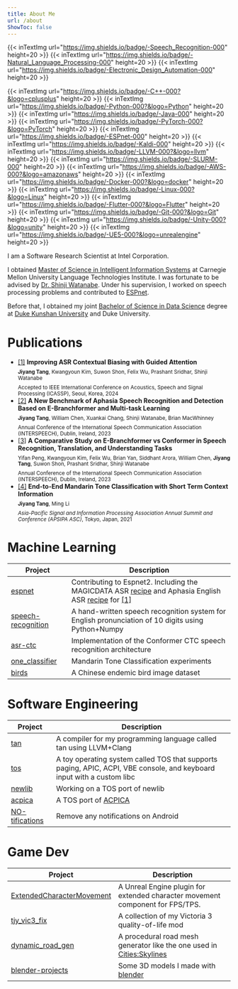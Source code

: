 ```yaml
---
title: About Me
url: /about
ShowToc: false
---
```


{{< inTextImg url="https://img.shields.io/badge/-Speech_Recognition-000" height=20 >}}
{{< inTextImg url="https://img.shields.io/badge/-Natural_Language_Processing-000" height=20 >}}
{{< inTextImg url="https://img.shields.io/badge/-Electronic_Design_Automation-000" height=20 >}}

{{< inTextImg url="https://img.shields.io/badge/-C++-000?&logo=cplusplus" height=20 >}}
{{< inTextImg url="https://img.shields.io/badge/-Python-000?&logo=Python" height=20 >}}
{{< inTextImg url="https://img.shields.io/badge/-Java-000" height=20 >}}
{{< inTextImg url="https://img.shields.io/badge/-PyTorch-000?&logo=PyTorch" height=20 >}}
{{< inTextImg url="https://img.shields.io/badge/-ESPnet-000" height=20 >}}
{{< inTextImg url="https://img.shields.io/badge/-Kaldi-000" height=20 >}}
{{< inTextImg url="https://img.shields.io/badge/-LLVM-000?&logo=llvm" height=20 >}}
{{< inTextImg url="https://img.shields.io/badge/-SLURM-000" height=20 >}}
{{< inTextImg url="https://img.shields.io/badge/-AWS-000?&logo=amazonaws" height=20 >}}
{{< inTextImg url="https://img.shields.io/badge/-Docker-000?&logo=docker" height=20 >}}
{{< inTextImg url="https://img.shields.io/badge/-Linux-000?&logo=Linux" height=20 >}}
{{< inTextImg url="https://img.shields.io/badge/-Flutter-000?&logo=Flutter" height=20 >}}
{{< inTextImg url="https://img.shields.io/badge/-Git-000?&logo=Git" height=20 >}}
{{< inTextImg url="https://img.shields.io/badge/-Unity-000?&logo=unity" height=20 >}}
{{< inTextImg url="https://img.shields.io/badge/-UE5-000?&logo=unrealengine" height=20 >}}

I am a Software Research Scientist at Intel Corporation.

I obtained [Master of Science in Intelligent Information Systems](https://miis.cs.cmu.edu/) at Carnegie Mellon
University Language Technologies Institute.
I was fortunate to be advised by [Dr. Shinji Watanabe](https://sites.google.com/view/shinjiwatanabe).
Under his supervision, I worked on speech processing problems and contributed
to [ESPnet](https://github.com/espnet/espnet).

Before that, I obtained my
joint [Bachelor of Science in Data Science](https://ugstudies.dukekunshan.edu.cn/majors/data-science/) degree
at [Duke Kunshan University](https://dukekunshan.edu.cn/en/about) and Duke University.

# Publications

- [[1]](https://arxiv.org/abs/2401.08835) **Improving ASR Contextual
  Biasing with Guided Attention**\
  <sub>**Jiyang Tang**, Kwangyoun Kim, Suwon Shon, Felix Wu, Prashant Sridhar, Shinji Watanabe</sub>\
  <sub>Accepted to IEEE International Conference on Acoustics, Speech and Signal Processing (ICASSP), Seoul, Korea,
  2024<sub>
- [[2]](https://www.isca-speech.org/archive/interspeech_2023/tang23b_interspeech.html) **A New Benchmark of Aphasia
  Speech Recognition and Detection Based on E-Branchformer and Multi-task Learning**\
  <sub>**Jiyang Tang**, William Chen, Xuankai Chang, Shinji Watanabe, Brian MacWhinney</sub>\
  <sub>Annual Conference of the International Speech Communication Association (INTERSPEECH), Dublin, Ireland, 2023<sub>
- [[3]](https://www.isca-speech.org/archive/interspeech_2023/peng23b_interspeech.html) **A Comparative Study on
  E-Branchformer vs Conformer in Speech Recognition,
  Translation, and Understanding Tasks**\
  <sub>Yifan Peng, Kwangyoun Kim, Felix Wu, Brian Yan, Siddhant Arora, William Chen, **Jiyang Tang**, Suwon Shon,
  Prashant Sridhar, Shinji Watanabe</sub>\
  <sub>Annual Conference of the International Speech Communication Association (INTERSPEECH), Dublin, Ireland, 2023<sub>
- [[4]](https://ieeexplore.ieee.org/document/9689521) **End-to-End Mandarin Tone Classification with Short Term Context
  Information**\
  <sub>**Jiyang Tang**, Ming Li</sub>\
  <sub>*Asia-Pacific Signal and Information Processing Association Annual Summit and Conference (APSIPA ASC)*, Tokyo,
  Japan, 2021<sub>

# Machine Learning

| Project                                                             | Description                                                                                                                                                                                                                                                   |
|---------------------------------------------------------------------|---------------------------------------------------------------------------------------------------------------------------------------------------------------------------------------------------------------------------------------------------------------|
| [espnet](https://github.com/tjysdsg/espnet)                         | Contributing to Espnet2. Including the MAGICDATA ASR [recipe](https://github.com/espnet/espnet/tree/master/egs2/magicdata/asr1) and Aphasia English ASR [recipe](https://github.com/espnet/espnet/tree/master/egs2/aphasiabank/asr1) for [[1]](#publications) |
| [speech-recognition](https://github.com/tjysdsg/speech-recognition) | A hand-written speech recognition system for English pronunciation of 10 digits using Python+Numpy                                                                                                                                                            |
| [asr-ctc](https://github.com/tjysdsg/asr-ctc)                       | Implementation of the Conformer CTC speech recognition architecture                                                                                                                                                                                           |
| [one_classifier](https://github.com/tjysdsg/tone_classifier)        | Mandarin Tone Classification experiments                                                                                                                                                                                                                      |
| [birds](https://github.com/tjysdsg/birds)                           | A Chinese endemic bird image dataset                                                                                                                                                                                                                          |

# Software Engineering

| Project                                                           | Description                                                                                                            |
|-------------------------------------------------------------------|------------------------------------------------------------------------------------------------------------------------|
| [tan](https://github.com/tjysdsg/tan)                             | A compiler for my programming language called tan using LLVM+Clang                                                     |
| [tos](https://github.com/tjysdsg/tos)                             | A toy operating system called TOS that supports paging, APIC, ACPI, VBE console, and keyboard input with a custom libc |
| [newlib](https://github.com/tjysdsg/newlib)                       | Working on a TOS port of newlib                                                                                        |
| [acpica](https://github.com/tjysdsg/acpica)                       | A TOS port of [ACPICA](https://acpica.org/)                                                                            |
| [NO-tifications](https://github.com/tjysdsg/notification_remover) | Remove any notifications on Android                                                                                    |

# Game Dev

| Project                                                                           | Description                                                                                                                         |
|-----------------------------------------------------------------------------------|-------------------------------------------------------------------------------------------------------------------------------------|
| [ExtendedCharacterMovement](https://github.com/tjysdsg/ExtendedCharacterMovement) | A Unreal Engine plugin for extended character movement component for FPS/TPS.                                                       |
| [tjy_vic3_fix](https://github.com/tjysdsg/tjy_vic3_fix)                           | A collection of my Victoria 3 quality-of-life mod                                                                                   |
| [dynamic_road_gen](https://github.com/tjysdsg/dynamic_road_gen)                   | A procedural road mesh generator like the one used in [Cities:Skylines](https://store.steampowered.com/app/255710/Cities_Skylines/) |
| [blender-projects](https://github.com/tjysdsg/blender-projects)                   | Some 3D models I made with [blender](https://www.blender.org/)                                                                      |
